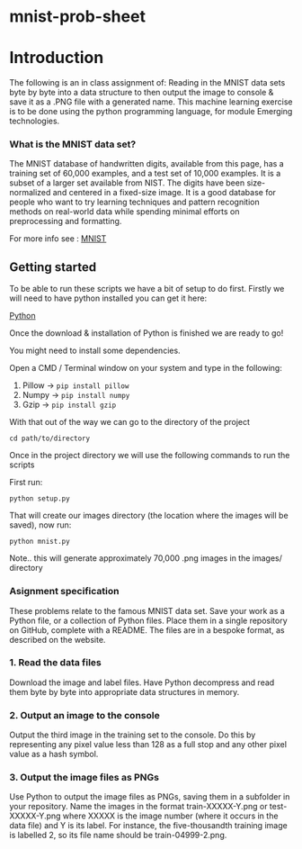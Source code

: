 # mnist-prob-sheet

# Introduction
The following is an in class assignment of: Reading in the MNIST data sets byte by byte into a data structure to then output the image to console & save it as a .PNG file with a generated name.
This machine learning exercise is to be done using the python programming language, for module Emerging technologies. 

### What is the MNIST data set?

The MNIST database of handwritten digits, available from this page, has a training set of 60,000 examples, and a test set of 10,000 examples. It is a subset of a larger set available from NIST. The digits have been size-normalized and centered in a fixed-size image.
It is a good database for people who want to try learning techniques and pattern recognition methods on real-world data while spending minimal efforts on preprocessing and formatting.

For more info see : [MNIST](http://yann.lecun.com/exdb/mnist/)

## Getting started

To be able to run these scripts we have a bit of setup to do first. Firstly we will need to have python installed you can get it here:

[Python](https://www.python.org/downloads/)

Once the download & installation of Python is finished we are ready to go!

You might need to install some dependencies.

Open a CMD / Terminal window on your system and type in the following:

1. Pillow -> ```pip install pillow```
2. Numpy -> ```pip install numpy```
3. Gzip -> ```pip install gzip```

With that out of the way we can go to the directory of the project

```cd path/to/directory```

Once in the project directory we will use the following commands to run the scripts

First run:

```python setup.py```

That will create our images directory (the location where the images will be saved), now run:

```python mnist.py```

Note.. this will generate approximately 70,000 .png images in the images/ directory 

### Asignment specification

These problems relate to the famous MNIST data set. Save your work as a Python file, or a collection of Python files. Place them in a single repository on GitHub, complete with a README. The files are in a bespoke format, as described on the website.

### 1. Read the data files

Download the image and label files. Have Python decompress and read them byte by byte into appropriate data structures in memory.

### 2. Output an image to the console

Output the third image in the training set to the console. Do this by representing any pixel value less than 128 as a full stop and any other pixel value as a hash symbol.

### 3. Output the image files as PNGs

Use Python to output the image files as PNGs, saving them in a subfolder in your repository. Name the images in the format train-XXXXX-Y.png or test-XXXXX-Y.png where XXXXX is the image number (where it occurs in the data file) and Y is its label. For instance, the five-thousandth training image is labelled 2, so its file name should be train-04999-2.png. 